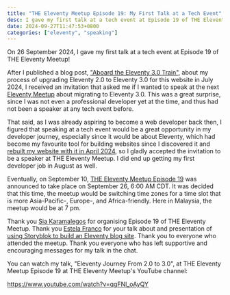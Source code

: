 ```yaml
---
title: "THE Eleventy Meetup Episode 19: My First Talk at a Tech Event"
desc: I gave my first talk at a tech event at Episode 19 of THE Eleventy Meetup
date: 2024-09-27T11:47:53+0800
categories: ["eleventy", "speaking"]
---
```


On 26 September 2024, I gave my first talk at a tech event at Episode 19 of THE Eleventy Meetup!

After I published a blog post, ["Aboard the Eleventy 3.0 Train"](2024-07-19-eleventy-3-0-upgrade.md), about my process of upgrading Eleventy 2.0 to Eleventy 3.0 for this website in July 2024, I received an invitation that asked me if I wanted to speak at the next [Eleventy Meetup](https://11tymeetup.dev/) about migrating to Eleventy 3.0. This was a great surprise, since I was not even a professional developer yet at the time, and thus had not been a speaker at any tech event before.

That said, as I was already aspiring to become a web developer back then, I figured that speaking at a tech event would be a great opportunity in my developer journey, especially since it would be about Eleventy, which had become my favourite tool for building websites since I discovered it and [rebuilt my website with it in April 2024](2024-04-11-rebuilding-my-developer-portfolio-with-eleventy.md), so I gladly accepted the invitation to be a speaker at THE Eleventy Meetup. I did end up getting my first developer job in August as well.

Eventually, on September 10, [THE Eleventy Meetup Episode 19](https://11tymeetup.dev/events/ep-19-migrating-to-3-0-and-blogging-with-storyblok/) was announced to take place on September 26, 6:00 AM CDT. It was decided that this time, the meetup would be switching time zones for a time slot that is more Asia-Pacific-, Europe-, and Africa-friendly. Here in Malaysia, the meetup would be at 7 pm.

Thank you [Sia Karamalegos](https://sia.codes/) for organising Episode 19 of THE Eleventy Meetup. Thank you [Estela Franco](https://estelafranco.com/) for your talk about and presentation of [using Storyblok to build an Eleventy blog site](https://www.youtube.com/watch?v=G3Pz1AH6SCY). Thank you to everyone who attended the meetup. Thank you everyone who has left supportive and encouraging messages for my talk in the chat.

You can watch my talk, "Eleventy Journey From 2.0 to 3.0", at THE Eleventy Meetup Episode 19 at THE Eleventy Meetup's YouTube channel:

https://www.youtube.com/watch?v=qgFNl_oAyQY